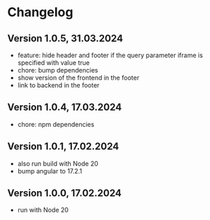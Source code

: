 # Changelog

## Version 1.0.5, 31.03.2024

* feature: hide header and footer if the query parameter iframe is specified with value true
* chore: bump dependencies
* show version of the frontend in the footer
* link to backend in the footer

## Version 1.0.4, 17.03.2024

* chore: npm dependencies

## Version 1.0.1, 17.02.2024

* also run build with Node 20
* bump angular to 17.2.1

## Version 1.0.0, 17.02.2024

* run with Node 20
